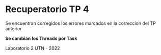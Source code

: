 # Recuperatorio TP 4

Se encuentran corregidos los errores marcados en la correccion del TP anterior

**Se cambian los Threads por Task**

Laboratorio 2 UTN - 2022

